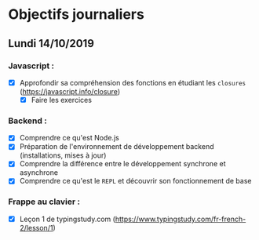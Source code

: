 # Objectifs journaliers

## Lundi 14/10/2019

### Javascript :

- [x] Approfondir sa compréhension des fonctions en étudiant les `closures` (https://javascript.info/closure)
  - [x] Faire les exercices

### Backend :

- [x] Comprendre ce qu'est Node.js
- [x] Préparation de l'environnement de développement backend (installations, mises à jour)
- [x] Comprendre la différence entre le développement synchrone et asynchrone
- [x] Comprendre ce qu'est le `REPL` et découvrir son fonctionnement de base

### Frappe au clavier :

- [x] Leçon 1 de typingstudy.com (https://www.typingstudy.com/fr-french-2/lesson/1)
